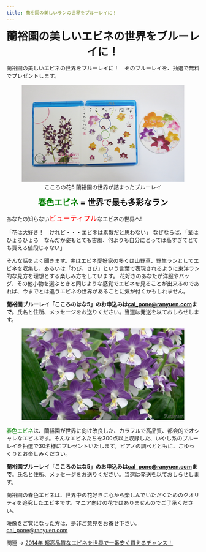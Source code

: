 ```yaml
---
title: 蘭裕園の美しいランの世界をブルーレイに！
---
```

<style>
h1, h2 {
  margin: 0.5em 0;
  text-align: center;
}
figure { text-align: center; }
.green { color: green; }
.red {
  color: red;
  font-size: large;
}
</style>

蘭裕園の美しいエビネの世界をブルーレイに！
==
蘭裕園の美しいエビネの世界をブルーレイに！　そのブルーレイを、抽選で無料でプレゼントします。

<figure>
	<img src ="/assets/images/bluray_present_2014_1.png" alt="こころの花5 蘭裕園の世界が詰まったブルーレイ エビネ - 蘭裕園" />
	<figurecaption>こころの花5 蘭裕園の世界が詰まったブルーレイ</figurecaption>
</figure>

<span class="green">春色エビネ</span> = 世界で最も多彩なラン
--

あなたの知らない<span class="red">ビューティフル</span>なエビネの世界へ!

「花は大好き！　けれど・・・エビネは素敵だと思わない」 なぜならば、「茎はひょろひょろ　なんだか姿もとても古風、何よりも自分にとっては高すぎてとても買える値段じゃない」

そんな話をよく聞きます。実はエビネ愛好家の多くは山野草、野生ランとしてエビネを収集し、あるいは「わび、さび」という言葉で表現されるように東洋ラン的な見方を理想とする楽しみ方をしています。 花好きのあなたが洋服やバッグ、その他小物を選ぶときと同じような感覚でエビネを見ることが出来るのであれば、今までとは違うエビネの世界があることに気が付くかもしれません。

<b>蘭裕園ブルーレイ「こころのはな5」のお申込みは<a href="mailto:cal_pone@ranyuen.com">cal_pone@ranyuen.com</a>まで</b>。氏名と住所、メッセージをお送りください。当選は発送を以ておしらせします。

<figure>
	<img src ="/assets/images/bluray_present_2014_2.jpg" alt="こころの花5 蘭裕園の世界が詰まったブルーレイ エビネ - 蘭裕園" />
</figure>

<span class="green">春色エビネ</span>は、蘭裕園が世界に向け改良した、カラフルで高品質、都会的でオシャレなエビネです。そんなエビネたちを300点以上収録した、いやし系のブルーレイを抽選で30名様にプレゼントいたします。ピアノの調べとともに、ごゆっくりとお楽しみください。

<b>蘭裕園ブルーレイ「こころのはな5」のお申込みは<a href="mailto:cal_pone@ranyuen.com">cal_pone@ranyuen.com</a>まで</b>。氏名と住所、メッセージをお送りください。当選は発送を以ておしらせします。

蘭裕園の春色エビネは、世界中の花好きに心から楽しんでいただくためのクオリティを追究したエビネです。マニア向けの花ではありませんのでご了承ください。

映像をご覧になった方は、是非ご意見をお寄せ下さい。<a href="mailto:cal_pone@ranyuen.com">cal_pone@ranyuen.com</a>

関連 → <a href="news/calanthe_fair_2014">2014年 超高品質なエビネを世界で一番安く買えるチャンス！</a>
